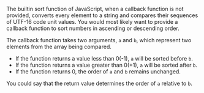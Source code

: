 The builtin sort function of JavaScript, when a callback function is not provided, converts every element to a string and compares their sequences of UTF-16 code unit values.
You would most likely want to provide a callback function to sort numbers in ascending or descending order.

The callback function takes two arguments, `a` and `b`, which represent two elements from the array being compared.

- If the function returns a value less than 0(-1), `a` will be sorted before `b`.
- If the function returns a value greater than 0(+1), `a` will be sorted after `b`.
- If the function returns 0, the order of `a` and `b` remains unchanged.

You could say that the return value determines the order of `a` relative to `b`.
